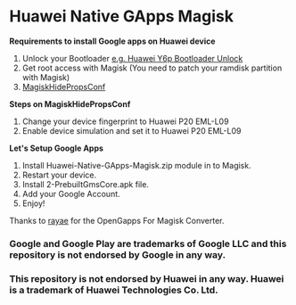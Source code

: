 # Huawei Native GApps Magisk

**Requirements to install Google apps on Huawei device**

1. Unlock your Bootloader [e.g. Huawei Y6p Bootloader Unlock](https://xdaforums.com/t/bootloader-unlock-for-huawei-y5p-y6p-honor-9s.4642984/) 
2. Get root access with Magisk (You need to patch your ramdisk partition with Magisk) 
3. [MagiskHidePropsConf](https://github.com/Magisk-Modules-Repo/MagiskHidePropsConf)

**Steps on MagiskHidePropsConf**
1. Change your device fingerprint to Huawei P20  EML-L09
2. Enable device simulation and set it to Huawei P20 EML-L09

**Let's Setup Google Apps**

1. Install Huawei-Native-GApps-Magisk.zip module in to Magisk.
2. Restart your device.
3. Install 2-PrebuiltGmsCore.apk file.
4. Add your Google Account.
5. Enjoy!


Thanks to [rayae](https://github.com/rayae/OpenGapps-For-Magisk-Converter) for the OpenGapps For Magisk Converter.

### Google and Google Play are trademarks of Google LLC and this repository is not endorsed by Google in any way.
### This repository is not endorsed by Huawei in any way. Huawei is a trademark of Huawei Technologies Co. Ltd.
